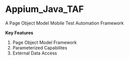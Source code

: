 # Appium_Java_TAF
A Page Object Model Mobile Test Automation Framework

**Key Features**
1. Page Object Model Framework
2. Parameterized Capabilites 
3. External Data Access 


